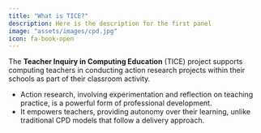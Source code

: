 ```yaml
---
title: "What is TICE?"
description: Here is the description for the first panel
image: "assets/images/cpd.jpg"
icon: fa-book-open
---
```


The **Teacher Inquiry in Computing Education** (TICE) project supports computing teachers in conducting action research projects within their schools as part of their classroom activity.

- Action research, involving experimentation and reflection on teaching practice, is a powerful form of professional development.
- It empowers teachers, providing autonomy over their learning, unlike traditional CPD models that follow a delivery approach.